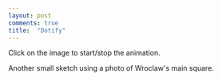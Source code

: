 ```yaml
---
layout: post
comments: true
title:  "Dotify"
---
```

Click on the image to start/stop the animation.

<script src="/p5lab/processing.js" type="text/javascript"></script>
<canvas data-processing-sources="{{ site.url }}/sketches/dotify/dotify.pde"></canvas>

Another small sketch using a photo of Wroclaw's main square.

